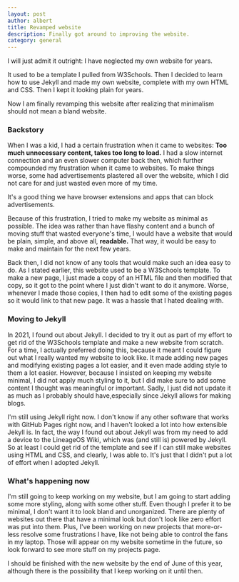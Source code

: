 ```yaml
---
layout: post
author: albert
title: Revamped website
description: Finally got around to improving the website.
category: general
---
```

I will just admit it outright: I have neglected my own website for years.

It used to be a template I pulled from W3Schools. Then I decided to learn how to use Jekyll and made my own website, complete with my own HTML and CSS. Then I kept it looking plain for years.

Now I am finally revamping this website after realizing that minimalism should not mean a bland website.

### Backstory
When I was a kid, I had a certain frustration when it came to websites: **Too much unnecessary content, takes too long to load.** I had a slow internet connection and an even slower computer back then, which further compounded my frustration when it came to websites. To make things worse, some had advertisements plastered all over the website, which I did not care for and just wasted even more of my time.

It's a good thing we have browser extensions and apps that can block advertisements.

Because of this frustration, I tried to make my website as minimal as possible. The idea was rather than have flashy content and a bunch of moving stuff that wasted everyone's time, I would have a website that would be plain, simple, and above all, **readable.** That way, it would be easy to make and maintain for the next few years.

Back then, I did not know of any tools that would make such an idea easy to do. As I stated earlier, this website used to be a W3Schools template. To make a new page, I just made a copy of an HTML file and then modified that copy, so it got to the point where I just didn't want to do it anymore. Worse, whenever I made those copies, I then had to edit some of the existing pages so it would link to that new page. It was a hassle that I hated dealing with.

### Moving to Jekyll
In 2021, I found out about Jekyll. I decided to try it out as part of my effort to get rid of the W3Schools template and make a new website from scratch. For a time, I actually preferred doing this, because it meant I could figure out what I really wanted my website to look like. It made adding new pages and modifying existing pages a lot easier, and it even made adding style to them a lot easier. However, because I insisted on keeping my website minimal, I did not apply much styling to it, but I did make sure to add some content I thought was meaningful or important. Sadly, I just did not update it as much as I probably should have,especially since Jekyll allows for making blogs.

I'm still using Jekyll right now. I don't know if any other software that works with GitHub Pages right now, and I haven't looked a lot into how extensible Jekyll is. In fact, the way I found out about Jekyll was from my need to add a device to the LineageOS Wiki, which was (and still is) powered by Jekyll. So at least I could get rid of the template and see if I can still make websites using HTML and CSS, and clearly, I was able to. It's just that I didn't put a lot of effort when I adopted Jekyll.

### What's happening now
I'm still going to keep working on my website, but I am going to start adding some more styling, along with some other stuff. Even though I prefer it to be minimal, I don't want it to look bland and unorganized. There are plenty of websites out there that have a minimal look but don't look like zero effort was put into them. Plus, I've been working on new projects that more-or-less resolve some frustrations I have, like not being able to control the fans in my laptop. Those will appear on my website sometime in the future, so look forward to see more stuff on my projects page.

I should be finished with the new website by the end of June of this year, although there is the possibility that I keep working on it until then.